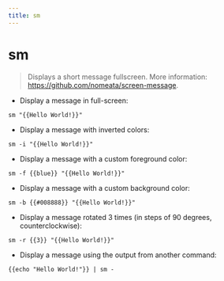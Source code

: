 ```yaml
---
title: sm
---
```

# sm

> Displays a short message fullscreen.
> More information: <https://github.com/nomeata/screen-message>.

- Display a message in full-screen:

`sm "{{Hello World!}}"`

- Display a message with inverted colors:

`sm -i "{{Hello World!}}"`

- Display a message with a custom foreground color:

`sm -f {{blue}} "{{Hello World!}}"`

- Display a message with a custom background color:

`sm -b {{#008888}} "{{Hello World!}}"`

- Display a message rotated 3 times (in steps of 90 degrees, counterclockwise):

`sm -r {{3}} "{{Hello World!}}"`

- Display a message using the output from another command:

`{{echo "Hello World!"}} | sm -`
